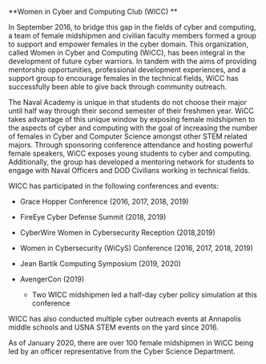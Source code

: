 **Women in Cyber and Computing Club (WICC) **

In September 2016, to bridge this gap in the fields of cyber and
computing, a team of female midshipmen and civilian faculty members
formed a group to support and empower females in the cyber domain. This
organization, called Women in Cyber and Computing (WiCC), has been
integral in the development of future cyber warriors. In tandem with the
aims of providing mentorship opportunities, professional development
experiences, and a support group to encourage females in the technical
fields, WiCC has successfully been able to give back through community
outreach.

The Naval Academy is unique in that students do not choose their major
until half way through their second semester of their freshmen year.
WiCC takes advantage of this unique window by exposing female midshipmen
to the aspects of cyber and computing with the goal of increasing the
number of females in Cyber and Computer Science amongst other STEM
related majors. Through sponsoring conference attendance and hosting
powerful female speakers, WiCC exposes young students to cyber and
computing. Additionally, the group has developed a mentoring network for
students to engage with Naval Officers and DOD Civilians working in
technical fields.

WICC has participated in the following conferences and events:

-   Grace Hopper Conference (2016, 2017, 2018, 2019)

-   FireEye Cyber Defense Summit (2018, 2019)

-   CyberWire Women in Cybersecurity Reception (2018,2019)

-   Women in Cybersecurity (WiCyS) Conference (2016, 2017, 2018, 2019)

-   Jean Bartik Computing Symposium (2019, 2020)

-   AvengerCon (2019)

    -   Two WICC midshipmen led a half-day cyber policy simulation at
        this conference

WICC has also conducted multiple cyber outreach events at Annapolis
middle schools and USNA STEM events on the yard since 2016.

As of January 2020, there are over 100 female midshipmen in WiCC being
led by an officer representative from the Cyber Science Department.

